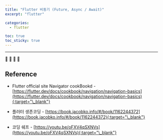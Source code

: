 ```yaml
---
title: "Flutter 비동기 (Future, Async / Await)"
excerpt: "flutter"

categories:
  - flutter

toc: true
toc_sticky: true
---
```


---

🔶 🔷 📌 🔑

## Reference

- Flutter official site Navigator cookBookd - [https://flutter.dev/docs/cookbook/navigation/navigation-basics](https://flutter.dev/docs/cookbook/navigation/navigation-basics){:target="\_blank"}

- 플러터 생존코딩 - [https://book.jacobko.info/#/book/1162244372](https://book.jacobko.info/#/book/1162244372){:target="\_blank"}

- 코딩 쉐프 - [https://youtu.be/oFXV4qSXNVs](https://youtu.be/oFXV4qSXNVs){:target="\_blank"}
